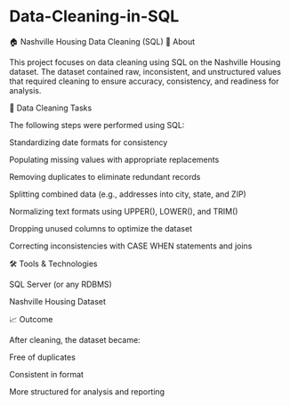 # Data-Cleaning-in-SQL
🏠 Nashville Housing Data Cleaning (SQL)
📌 About

This project focuses on data cleaning using SQL on the Nashville Housing dataset. The dataset contained raw, inconsistent, and unstructured values that required cleaning to ensure accuracy, consistency, and readiness for analysis.

🧹 Data Cleaning Tasks

The following steps were performed using SQL:

Standardizing date formats for consistency

Populating missing values with appropriate replacements

Removing duplicates to eliminate redundant records

Splitting combined data (e.g., addresses into city, state, and ZIP)

Normalizing text formats using UPPER(), LOWER(), and TRIM()

Dropping unused columns to optimize the dataset

Correcting inconsistencies with CASE WHEN statements and joins

🛠️ Tools & Technologies

SQL Server (or any RDBMS)

Nashville Housing Dataset

📈 Outcome

After cleaning, the dataset became:

Free of duplicates

Consistent in format

More structured for analysis and reporting
